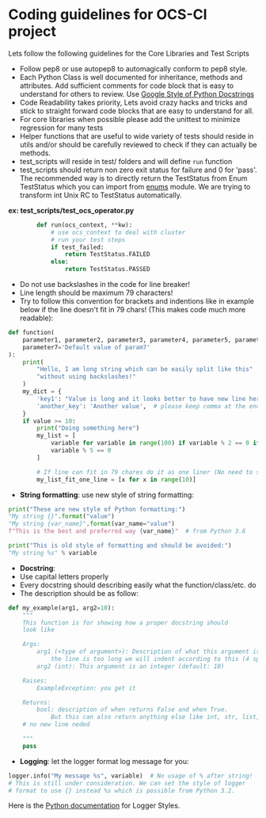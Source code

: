 # Coding guidelines for OCS-CI project

Lets follow the following guidelines for the Core Libraries and Test Scripts

* Follow pep8 or use autopep8 to automagically conform to pep8 style.
* Each Python Class is well documented for inheritance, methods and
    attributes. Add sufficient comments for code block that is easy
    to understand for others to review.
    Use [Google Style of Python Docstrings](https://sphinxcontrib-napoleon.readthedocs.io/en/latest/example_google.html)
* Code Readability takes priority, Lets avoid crazy hacks and tricks
    and stick to straight forward code blocks that are easy to
    understand for all.
* For core libraries when possible please add the unittest to
    minimize regression for many tests
* Helper functions that are useful to wide variety of tests should
    reside in utils and/or should be carefully reviewed to check if
    they can actually be methods.
* test_scripts will reside in test/ folders and will define `run`
    function
* test_scripts should return non zero exit status for failure and 0
    for 'pass'. The recommended way is to directly return the TestStatus
    from Enum TestStatus which you can import from [enums](../ocsci/enums.py)
    module. We are trying to transform int Unix RC to TestStatus automatically.

**ex: test_scripts/test_ocs_operator.py**

```python
        def run(ocs_context, **kw):
            # use ocs_context to deal with cluster
            # run your test steps
            if test_failed:
                return TestStatus.FAILED
            else:
                return TestStatus.PASSED
```

* Do not use backslashes in the code for line breaker!
* Line length should be maximum 79 characters!
* Try to follow this convention for brackets and indentions like in example
    below if the line doesn't fit in 79 chars!  (This makes code much more
    readable):

```python
def function(
    parameter1, parameter2, parameter3, parameter4, parameter5, parameter6,
    parameter7='Default value of param7'
):
    print(
        "Hello, I am long string which can be easily split like this"
        "without using backslashes!"
    )
    my_dict = {
        'key1': "Value is long and it looks better to have new line here",
        'another_key': 'Another value',  # please keep comma at the end!
    }
    if value >= 10:
        print("Doing something here")
        my_list = [
            variable for variable in range(100) if variable % 2 == 0 if
            variable % 5 == 0
        ]

        # If line can fit in 79 chares do it as one liner (No need to split)!
        my_list_fit_one_line = [x for x in range(10)]
```

* **String formatting**: use new style of string formatting:

```python
print("These are new style of Python formatting:")
"My string {}".format("value")
"My string {var_name}".format(var_name="value")
f"This is the best and preferred way {var_name}"  # from Python 3.6

print("This is old style of formatting and should be avoided:")
"My string %s" % variable
```

* **Docstring**:
* Use capital letters properly
* Every docstring should describing easily what the function/class/etc. do
* The description should be as follow:
```python
def my_example(arg1, arg2=10):
    """
    This function is for showing how a proper docstring should
    look like

    Args:
        arg1 (<type of argument>): Description of what this argument is and if
            the line is too long we will indent according to this (4 spaces)
        arg2 (int): This argument is an integer (default: 10)

    Raises:
        ExampleException: you get it

    Returns:
        bool: description of when returns False and when True.
            But this can also return anything else like int, str, list, etc.
    # no new line neded

    """
    pass
```

* **Logging**: let the logger format log message for you:

```python
logger.info("My message %s", variable)  # No usage of % after string!
# This is still under consideration. We can set the style of logger
# format to use {} instead %s which is possible from Python 3.2.
```

Here is the [Python documentation](https://docs.python.org/3/howto/logging-cookbook.html#use-of-alternative-formatting-styles)
for Logger Styles.
